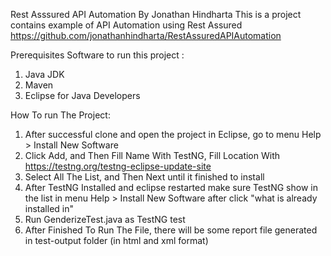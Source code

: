 Rest Asssured API Automation By Jonathan Hindharta
This is a project contains example of API Automation using Rest Assured
https://github.com/jonathanhindharta/RestAssuredAPIAutomation

Prerequisites Software to run this project :
1. Java JDK
2. Maven
3. Eclipse for Java Developers

How To run The Project:
1. After successful clone and open the project in Eclipse, go to menu Help > Install New Software
2. Click Add, and Then Fill Name With TestNG, Fill Location With https://testng.org/testng-eclipse-update-site
3. Select All The List, and Then Next until it finished to install
4. After TestNG Installed and eclipse restarted make sure TestNG show in the list in menu Help > Install New Software after click "what is already installed in"
5. Run GenderizeTest.java as TestNG test
6. After Finished To Run The File, there will be some report file generated in test-output folder (in html and xml format)